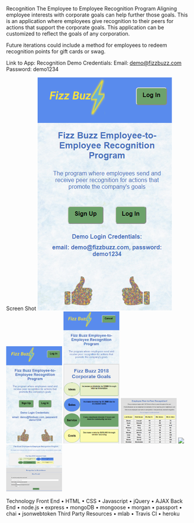 
Recognition
The Employee to Employee Recognition Program
Aligning employee interests with corporate goals can help further those goals. This is an application where employees give recognition to their peers for actions that support the corporate goals. This application can be customized to reflect the goals of any corporation.

Future iterations could include a method for employees to redeem recognition points for gift cards or swag.

Link to App: Recognition
Demo Credentials:
Email: demo@fizzbuzz.com
Password: demo1234
 
Screen Shot
![login-screen](./README-images/login-screen.png?raw=true "Login Screen")
<img src="./README-images/login-screen.png" width="30%"></img> 
<img src="./README-images/corp-goals.png" width="30%"></img> 
<img src="./README-images/employee-list.png" width="30%"></img> 
<img src="./README-images/individucal-recognition.png" width="30%"></img> 
<img src="./README-images/give-points.png" width="30%"></img> 


Technology
Front End
•	HTML
•	CSS
•	Javascript
•	jQuery
•	AJAX
Back End
•	node.js
•	express
•	mongoDB
•	mongoose
•	morgan
•	passport
•	chai
•	jsonwebtoken
Third Party Resources
•	mlab
•	Travis CI
•	heroku

